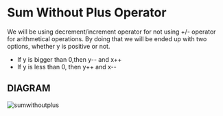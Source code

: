 # Sum Without Plus Operator
We will be using decrement/increment operator for not using +/- operator for arithmetical operations.
By doing that we will be ended up with two options, whether y is positive or not.
- If y is bigger than 0,then y-- and x++
- If y is less than 0, then y++ and x--

## DIAGRAM

![sumwithoutplus](https://user-images.githubusercontent.com/89015461/183762222-4434f7d7-e0e7-440a-ab04-69ad0ca13a3b.png)
